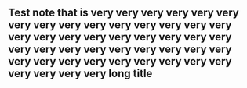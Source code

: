 Test note that is very very very very very very very very very very very very very very very very very very very very very very very very very very very very very very very very very very very very very very very very very very very very very very long title
------------------------------------------------------------------------------------------------------------------------------------------------------------------------------------------------------------------------------------------------------------------
